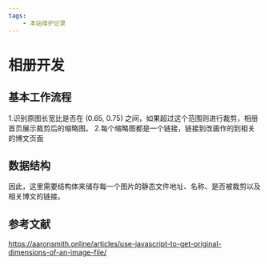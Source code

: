 ```yaml
---
tags:
    - 本站维护记录
---
```


# 相册开发

## 基本工作流程

1.识别原图长宽比是否在 (0.65, 0.75) 之间，如果超过这个范围则进行裁剪，相册首页展示裁剪后的缩略图。
2.每个缩略图都是一个链接，链接到改画作的到相关的博文页面

## 数据结构

因此，这里需要结构体来储存每一个图片的静态文件地址、名称、是否被裁剪以及相关博文的链接。

## 参考文献

https://aaronsmith.online/articles/use-javascript-to-get-original-dimensions-of-an-image-file/